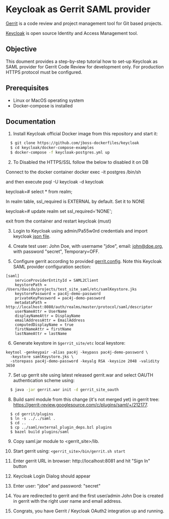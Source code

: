 # Keycloak as Gerrit SAML provider

[Gerrit](https://www.gerritcodereview.com) is a code review and project
management tool for Git based projects.

[Keycloak](https://www.keycloak.org/) is open source Identity and Access
Management tool.

## Objective

This doument provides a step-by-step tutorial how to set-up Keycloak as
SAML provider for Gerrit Code Review for development only. For production
HTTPS protocol must be configured.

## Prerequisites

- Linux or MacOS operating system
- Docker-compose is installed

## Documentation

1. Install Keycloak official Docker image from this repository and start it:

```bash
  $ git clone https://github.com/jboss-dockerfiles/keycloak
  $ cd keycloak/docker-compose-examples
  $ docker-compose -f keycloak-postgres.yml up
```
2. To Disabled the HTTPS/SSL follow the below to disabled it on DB

Connect to the docker container
docker exec -it postgres /bin/sh

and then execute
psql -U keycloak -d keycloak

keycloak=# select * from realm;

In realm table, ssl_required is EXTERNAL by default. Set it to NONE

keycloak=# update realm set ssl_required='NONE';

exit from the container and restart keycloak (must)

3. Login to Keycloak using admin/Pa55w0rd credentials and import keycloak
[json file](../master/resources/keycloak-gerrit-client-export.json).

4. Create test user: John Doe, with username "jdoe", email: john@doe.org, with
password "secret", Temporary=OFF.

5. Configure gerrit according to provided [gerrit.config](../master/resources/gerrit.config).
Note this Keycloak SAML provider configuration section:

```
[saml]
    serviceProviderEntityId = SAML2Client
    keystorePath = /Users/davido/projects/test_site_saml/etc/samlKeystore.jks
    keystorePassword = pac4j-demo-password
    privateKeyPassword = pac4j-demo-password
    metadataPath = http://localhost:8080/auth/realms/master/protocol/saml/descriptor
    userNameAttr = UserName
    displayNameAttr = DisplayName
    emailAddressAttr = EmailAddress
    computedDisplayName = true
    firstNameAttr = firstName
    lastNameAttr = lastName
```

6. Generate keystore in `$gerrit_site/etc` local keystore:

```
keytool -genkeypair -alias pac4j -keypass pac4j-demo-password \
  -keystore samlKeystore.jks \
  -storepass pac4j-demo-password -keyalg RSA -keysize 2048 -validity 3650
```

7. Set up gerrit site using latest released gerrit.war and select OAUTH
authentication scheme using:

```bash
  $ java -jar gerrit.war init -d gerrit_site_oauth
```

8. Build saml module from this change (it's not merged yet) in gerrit tree:
https://gerrit-review.googlesource.com/c/plugins/saml/+/212177.

```
  $ cd gerrit/plugins
  $ ln -s ../../saml .
  $ cd ..
  $ cp ../saml/external_plugin_deps.bzl plugins
  $ bazel build plugins/saml
```

9. Copy saml.jar module to <gerrit_site>/lib.

10. Start gerrit using: `<gerrit_site>/bin/gerrit.sh start`

11. Enter gerrit URL in browser: http://localhost:8081 and hit "Sign In" button

12. Keycloak Login Dialog should appear

13. Enter user: "jdoe" and password: "secret"

14. You are redirected to gerrit and the first user/admin John Doe is created
in gerrit with the right user name and email address.

15. Congrats, you have Gerrit / Keycloak OAuth2 integration up and running.
